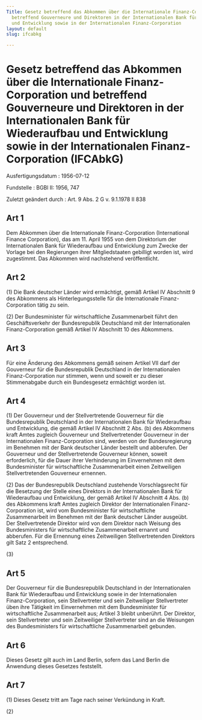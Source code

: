 ```yaml
---
Title: Gesetz betreffend das Abkommen über die Internationale Finanz-Corporation und
  betreffend Gouverneure und Direktoren in der Internationalen Bank für Wiederaufbau
  und Entwicklung sowie in der Internationalen Finanz-Corporation
layout: default
slug: ifcabkg

---
```


# Gesetz betreffend das Abkommen über die Internationale Finanz-Corporation und betreffend Gouverneure und Direktoren in der Internationalen Bank für Wiederaufbau und Entwicklung sowie in der Internationalen Finanz-Corporation (IFCAbkG)

Ausfertigungsdatum
:   1956-07-12

Fundstelle
:   BGBl II: 1956, 747

Zuletzt geändert durch
:   Art. 9 Abs. 2 G v. 9.1.1978 II 838


## Art 1

Dem Abkommen über die Internationale Finanz-Corporation (International
Finance Corporation), das am 11. April 1955 von dem Direktorium der
Internationalen Bank für Wiederaufbau und Entwicklung zum Zwecke der
Vorlage bei den Regierungen ihrer Mitgliedstaaten gebilligt worden
ist, wird zugestimmt. Das Abkommen wird nachstehend veröffentlicht.


## Art 2

(1) Die
Bank deutscher Länder              wird ermächtigt, gemäß Artikel IV
Abschnitt 9 des Abkommens als Hinterlegungsstelle für die
Internationale Finanz-Corporation tätig zu sein.

(2) Der Bundesminister für wirtschaftliche Zusammenarbeit führt den
Geschäftsverkehr der Bundesrepublik Deutschland mit der
Internationalen Finanz-Corporation gemäß Artikel IV Abschnitt 10 des
Abkommens.


## Art 3

Für eine Änderung des Abkommens gemäß seinem Artikel VII darf der
Gouverneur für die Bundesrepublik Deutschland in der Internationalen
Finanz-Corporation nur stimmen, wenn und soweit er zu dieser
Stimmenabgabe durch ein Bundesgesetz ermächtigt worden ist.


## Art 4

(1) Der Gouverneur und der Stellvertretende Gouverneur für die
Bundesrepublik Deutschland in der Internationalen Bank für
Wiederaufbau und Entwicklung, die gemäß Artikel IV Abschnitt 2 Abs.
(b) des Abkommens kraft Amtes zugleich Gouverneur und
Stellvertretender Gouverneur in der Internationalen Finanz-Corporation
sind, werden von der Bundesregierung im Benehmen mit der
Bank deutscher Länder              bestellt und abberufen. Der
Gouverneur und der Stellvertretende Gouverneur können, soweit
erforderlich, für die Dauer ihrer Verhinderung im Einvernehmen mit dem
Bundesminister für wirtschaftliche Zusammenarbeit einen Zeitweiligen
Stellvertretenden Gouverneur ernennen.

(2) Das der Bundesrepublik Deutschland zustehende Vorschlagsrecht für
die Besetzung der Stelle eines Direktors in der Internationalen Bank
für Wiederaufbau und Entwicklung, der gemäß Artikel IV Abschnitt 4
Abs. (b) des Abkommens kraft Amtes zugleich Direktor der
Internationalen Finanz-Corporation ist, wird vom Bundesminister für
wirtschaftliche Zusammenarbeit im Benehmen mit der
Bank deutscher Länder              ausgeübt. Der Stellvertretende
Direktor wird von dem Direktor nach Weisung des Bundesministers für
wirtschaftliche Zusammenarbeit ernannt und abberufen. Für die
Ernennung eines Zeitweiligen Stellvertretenden Direktors gilt Satz 2
entsprechend.

(3)


## Art 5

Der Gouverneur für die Bundesrepublik Deutschland in der
Internationalen Bank für Wiederaufbau und Entwicklung sowie in der
Internationalen Finanz-Corporation, sein Stellvertreter und sein
Zeitweiliger Stellvertreter üben ihre Tätigkeit im Einvernehmen mit
dem Bundesminister für wirtschaftliche Zusammenarbeit aus; Artikel 3
bleibt unberührt. Der Direktor, sein Stellvertreter und sein
Zeitweiliger Stellvertreter sind an die Weisungen des Bundesministers
für wirtschaftliche Zusammenarbeit gebunden.


## Art 6

Dieses Gesetz gilt auch im Land Berlin, sofern das Land Berlin die
Anwendung dieses Gesetzes feststellt.


## Art 7

(1) Dieses Gesetz tritt am Tage nach seiner Verkündung in Kraft.

(2)

